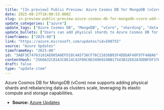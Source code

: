 ```yaml
---
title: "[In preview] Public Preview: Azure Cosmos DB for MongoDB (vCore)—add shards and rebalance data"
date: 2025-08-27T16:00:53.000Z
slug: in-preview-public-preview-azure-cosmos-db-for-mongodb-vcore-add-shards-and-rebalance-data
update_categories: ["azure"]
update_tags: ["Azure Cosmos DB", "MongoDB", "vCore", "sharding", "data rebalancing", "cloud database"]
update_bullets: ["Users can add physical shards to Azure Cosmos DB for MongoDB (vCore) clusters to accommodate growth.", "The service supports rebalancing data across shards to optimize performance and storage.", "Elastic compute and storage configurations enable efficient scaling with single physical shards typically meeting performance needs."]
timeframes: ["2025-08"]
link: "https://azure.microsoft.com/updates?id=500755"
source: "Azure Updates"
timeframeKey: "2025-08"
id: "3ABF3E74763101AE005A0EFD18C4A5736CF76C21036B93F4DDDAF40F97F4ABA6"
contentHash: "2560A32CB1A3C8E24C42F00C0D3496924BB17543B32E62A3DDBFDF37063F99C9"
draft: false
type: "update-item"
---
```


Azure Cosmos DB for MongoDB (vCore) now supports adding physical shards and rebalancing data as clusters scale, leveraging its elastic compute and storage capabilities.

- **Source:** [Azure Updates](https://azure.microsoft.com/updates?id=500755)
